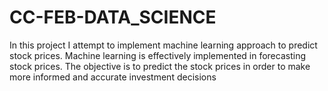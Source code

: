 # CC-FEB-DATA_SCIENCE
In this project I attempt to implement machine learning approach to predict stock prices. Machine learning is effectively implemented in forecasting stock prices. The objective is to predict the stock prices in order to make more informed and accurate investment decisions

